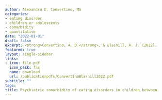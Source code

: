 ```yaml
---
author: Alexandra D. Convertino, MS
categories:
- eating disorder
- children or adolescents
- comorbidity
- quantitative
date: "2022-01-01"
draft: false
excerpt: <strong>Convertino, A. D.</strong>, & Blashill, A. J. (2022). Psychiatric comorbidity of eating disorders in children between the ages of 9 and 10. <em>Journal of Child Psychology and Psychiatry, 63</em>(5), 519–526. https://doi.org/10.1111/jcpp.13484
featured: true
layout: single-sidebar
links:
- icon: file-pdf
  icon_pack: fas
  name: download
  url: /publicationpdfs/ConvertinoBlashill2022.pdf
subtitle: ""
tags:
title: Psychiatric comorbidity of eating disorders in children between the ages of 9 and 10
---
```


